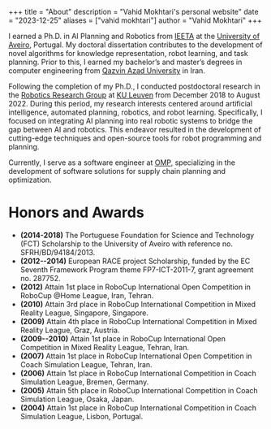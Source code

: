 +++
title = "About"
description = "Vahid Mokhtari's personal website"
date = "2023-12-25"
aliases = ["vahid mokhtari"]
author = "Vahid Mokhtari"
+++

I earned a Ph.D. in AI Planning and Robotics from [IEETA](https://www.ieeta.pt/) at the [University of Aveiro](https://www.ua.pt/), Portugal. My doctoral dissertation contributes to the development of novel algorithms for knowledge representation, robot learning, and task planning. Prior to this, I earned my bachelor’s and master’s degrees in computer engineering from [Qazvin Azad University](https://qazvin.iau.ir/en) in Iran.

Following the completion of my Ph.D., I conducted postdoctoral research in the [Robotics Research Group](https://www.mech.kuleuven.be/en/pma/research/robotics) at [KU Leuven](https://www.kuleuven.be/english/) from December 2018 to August 2022. During this period, my research interests centered around artificial intelligence, automated planning, robotics, and robot learning. Specifically, I focused on integrating AI planning into real robotic systems to bridge the gap between AI and robotics. This endeavor resulted in the development of cutting-edge techniques and open-source tools for robot programming and planning.

Currently, I serve as a software engineer at [OMP](https://omp.com/), specializing in the development of software solutions for supply chain planning and optimization.

# Honors and Awards

- **(2014-2018)** The Portuguese Foundation for Science and Technology (FCT) Scholarship to the University of Aveiro with reference no. SFRH/BD/94184/2013.
- **(2012--2014)** European RACE project Scholarship, funded by the EC Seventh Framework Program theme FP7-ICT-2011-7, grant agreement no. 287752.
- **(2012)** Attain 1st place in RoboCup International Open Competition in RoboCup @Home League, Iran, Tehran.
- **(2010)** Attain 3rd place in RoboCup International Competition in Mixed Reality League, Singapore, Singapore.
- **(2009)** Attain 4th place in RoboCup International Competition in Mixed Reality League, Graz, Austria.
- **(2009--2010)** Attain 1st place in RoboCup International Open Competition in Mixed Reality League, Tehran, Iran.
- **(2007)** Attain 1st place in RoboCup International Open Competition in Coach Simulation League, Tehran, Iran.
- **(2006)** Attain 1st place in RoboCup International Competition in Coach Simulation League, Bremen, Germany.
- **(2005)** Attain 5th place in RoboCup International Competition in Coach Simulation League, Osaka, Japan.
- **(2004)** Attain 1st place in RoboCup International Competition in Coach Simulation League, Lisbon, Portugal.
<!-- - **(2006)** Achieve full scholarship for M.Sc. degree from Qazvin Azad University.
- **(2005)** Honor of entry to M.Sc. degree without Entrance Examination.
- **(2005)** Honor of exemption from Military Service in Iran.
 -->